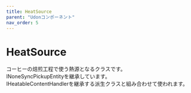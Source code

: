 ```yaml
---
title: HeatSource
parent: "Udonコンポーネント"
nav_order: 5
---
```


# HeatSource

コーヒーの焙煎工程で使う熱源となるクラスです。  
INoneSyncPickupEntityを継承しています。  
IHeatableContentHandlerを継承する派生クラスと組み合わせて使われます。
